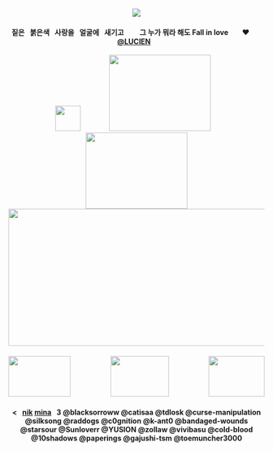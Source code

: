 <div id="text" align="center">
⠀⠀⠀
⠀⠀⠀⠀⠀⠀⠀⠀

<div id="text" align="center">

![](https://komarev.com/ghpvc/?username=destroy-boys&style=plastic&color=000000&label=_Ptian_&base=1000)
<div id="text" align="center">

#### 짙은⠀붉은색⠀사랑을⠀얼굴에⠀새기고⠀⠀⠀그 누가 뭐라 해도 Fall in love‪‪ ⠀ ⠀♥︎⠀ ‬‪‪⠀ [@LUCIEN](https://github.com/5atoru)⠀ 

<div id="text" align="center">

<img src=https://i.postimg.cc/FKR3h3QN/Untitled131-20251009172430.png width="50" height="50"> ⠀⠀⠀⠀⠀[<img src=https://i.postimg.cc/kgV0YZ0X/Untitled128-20251002220137.png width="200" height="150">](https://4megz.straw.page/) ⠀[<img src=https://i.postimg.cc/fWB1zDs1/Untitled128-20251002220057.png width="200" height="150">](https://listography.com/getos)
[<img src=https://i.postimg.cc/85ZnwmPw/Untitled126.png width="525" height="270">](https://rentry.co/cuntier)
#### [<img src=https://i.postimg.cc/DZTw64P6/Untitled128-20251009180234.png width="122" height="80">](https://github.com/pt-awards)⠀ ⠀⠀ ⠀⠀⠀⠀[<img src=https://i.postimg.cc/LXX0rNDt/Untitled128-20251009180207.png width="115" height="80">](https://github.com/destroy-boys)⠀⠀⠀⠀ ⠀⠀ ⠀[<img src=https://i.postimg.cc/x8Npd8Wz/Untitled128-20251009180357.png width="110" height="80">](https://github.com/polysquad)

#### <⠀[nik](https://github.com/moonloverr) [mina](https://github.com/seraphoria)⠀3 @blacksorroww @catisaa @tdlosk @curse-manipulation @siIksong @raddogs @c0gnition @k-ant0 @bandaged-wounds @starsour @Sunloverr @YUSlON @zollaw @vivibasu @coId-bIood @10shadows @paperings @gajushi-tsm @toemuncher3000
